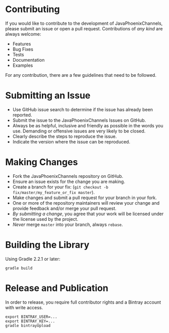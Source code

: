 Contributing
====

If you would like to contribute to the development of JavaPhoenixChannels, please submit an issue or open a pull request. Contributions of _any kind_ are always welcome:

- Features
- Bug Fixes
- Tests
- Documentation
- Examples

For any contribution, there are a few guidelines that need to be followed.

# Submitting an Issue

- Use GitHub issue search to determine if the issue has already been reported.
- Submit the issue to the JavaPhoenixChannels Issues on GitHub.
- Always be as helpful, inclusive and friendly as possible in the words you use. Demanding or offensive issues are very likely to be closed.
- Clearly describe the steps to reproduce the issue.
- Indicate the version where the issue can be reproduced.

# Making Changes
- Fork the JavaPhoenixChannels repository on GitHub.
- Ensure an issue exists for the change you are making.
- Create a branch for your fix: (`git checkout -b fix/master/my_feature_or_fix master`).
- Make changes and submit a pull request for your branch in your fork.
- One or more of the repository maintainers will review your change and provide feedback and/or merge your pull request.
- *By submitting a change*, you agree that your work will be licensed under the license used by the project.
- *Never* merge `master` into your branch, always `rebase`.

# Building the Library
Using Gradle 2.2.1 or later:

```shell
gradle build
```

# Release and Publication
In order to release, you require full contributor rights and a Bintray account with write access.

```
export BINTRAY_USER=...
export BINTRAY_KEY=...
gradle bintrayUpload
```


